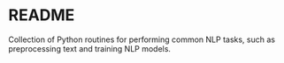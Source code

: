 # README

Collection of Python routines for performing common NLP tasks, such as
preprocessing text and training NLP models.
